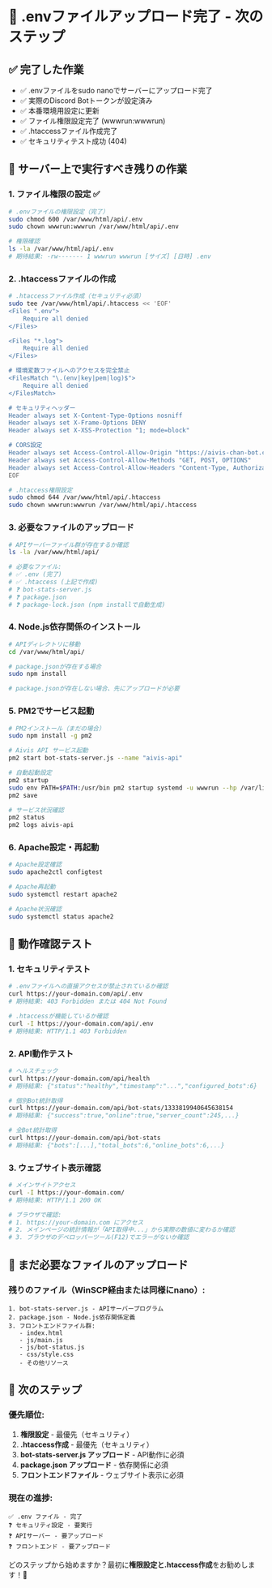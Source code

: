 # 🎉 .envファイルアップロード完了 - 次のステップ

## ✅ 完了した作業
- ✅ .envファイルをsudo nanoでサーバーにアップロード完了
- ✅ 実際のDiscord Botトークンが設定済み
- ✅ 本番環境用設定に更新
- ✅ ファイル権限設定完了 (wwwrun:wwwrun)
- ✅ .htaccessファイル作成完了
- ✅ セキュリティテスト成功 (404)

## 🔧 サーバー上で実行すべき残りの作業

### 1. **ファイル権限の設定** ✅
```bash
# .envファイルの権限設定（完了）
sudo chmod 600 /var/www/html/api/.env
sudo chown wwwrun:wwwrun /var/www/html/api/.env

# 権限確認
ls -la /var/www/html/api/.env
# 期待結果: -rw------- 1 wwwrun wwwrun [サイズ] [日時] .env
```

### 2. **.htaccessファイルの作成**
```bash
# .htaccessファイル作成（セキュリティ必須）
sudo tee /var/www/html/api/.htaccess << 'EOF'
<Files ".env">
    Require all denied
</Files>

<Files "*.log">
    Require all denied
</Files>

# 環境変数ファイルへのアクセスを完全禁止
<FilesMatch "\.(env|key|pem|log)$">
    Require all denied
</FilesMatch>

# セキュリティヘッダー
Header always set X-Content-Type-Options nosniff
Header always set X-Frame-Options DENY
Header always set X-XSS-Protection "1; mode=block"

# CORS設定
Header always set Access-Control-Allow-Origin "https://aivis-chan-bot.com"
Header always set Access-Control-Allow-Methods "GET, POST, OPTIONS"
Header always set Access-Control-Allow-Headers "Content-Type, Authorization"
EOF

# .htaccess権限設定
sudo chmod 644 /var/www/html/api/.htaccess
sudo chown wwwrun:wwwrun /var/www/html/api/.htaccess
```

### 3. **必要なファイルのアップロード**
```bash
# APIサーバーファイル群が存在するか確認
ls -la /var/www/html/api/

# 必要なファイル:
# ✅ .env (完了)
# ✅ .htaccess (上記で作成)
# ❓ bot-stats-server.js
# ❓ package.json
# ❓ package-lock.json (npm installで自動生成)
```

### 4. **Node.js依存関係のインストール**
```bash
# APIディレクトリに移動
cd /var/www/html/api/

# package.jsonが存在する場合
sudo npm install

# package.jsonが存在しない場合、先にアップロードが必要
```

### 5. **PM2でサービス起動**
```bash
# PM2インストール（まだの場合）
sudo npm install -g pm2

# Aivis API サービス起動
pm2 start bot-stats-server.js --name "aivis-api"

# 自動起動設定
pm2 startup
sudo env PATH=$PATH:/usr/bin pm2 startup systemd -u wwwrun --hp /var/lib/wwwrun
pm2 save

# サービス状況確認
pm2 status
pm2 logs aivis-api
```

### 6. **Apache設定・再起動**
```bash
# Apache設定確認
sudo apache2ctl configtest

# Apache再起動
sudo systemctl restart apache2

# Apache状況確認
sudo systemctl status apache2
```

## 🧪 動作確認テスト

### 1. **セキュリティテスト**
```bash
# .envファイルへの直接アクセスが禁止されているか確認
curl https://your-domain.com/api/.env
# 期待結果: 403 Forbidden または 404 Not Found

# .htaccessが機能しているか確認
curl -I https://your-domain.com/api/.env
# 期待結果: HTTP/1.1 403 Forbidden
```

### 2. **API動作テスト**
```bash
# ヘルスチェック
curl https://your-domain.com/api/health
# 期待結果: {"status":"healthy","timestamp":"...","configured_bots":6}

# 個別Bot統計取得
curl https://your-domain.com/api/bot-stats/1333819940645638154
# 期待結果: {"success":true,"online":true,"server_count":245,...}

# 全Bot統計取得
curl https://your-domain.com/api/bot-stats
# 期待結果: {"bots":[...],"total_bots":6,"online_bots":6,...}
```

### 3. **ウェブサイト表示確認**
```bash
# メインサイトアクセス
curl -I https://your-domain.com/
# 期待結果: HTTP/1.1 200 OK

# ブラウザで確認:
# 1. https://your-domain.com にアクセス
# 2. メインページの統計情報が「API取得中...」から実際の数値に変わるか確認
# 3. ブラウザのデベロッパーツール(F12)でエラーがないか確認
```

## 🚨 まだ必要なファイルのアップロード

### 残りのファイル（WinSCP経由または同様にnano）:
```
1. bot-stats-server.js - APIサーバープログラム
2. package.json - Node.js依存関係定義
3. フロントエンドファイル群:
   - index.html
   - js/main.js
   - js/bot-status.js
   - css/style.css
   - その他リソース
```

## 🎯 次のステップ

### 優先順位:
1. **権限設定** - 最優先（セキュリティ）
2. **.htaccess作成** - 最優先（セキュリティ）
3. **bot-stats-server.js アップロード** - API動作に必須
4. **package.json アップロード** - 依存関係に必須
5. **フロントエンドファイル** - ウェブサイト表示に必須

### 現在の進捗:
```
✅ .env ファイル - 完了
❓ セキュリティ設定 - 要実行
❓ APIサーバー - 要アップロード
❓ フロントエンド - 要アップロード
```

どのステップから始めますか？最初に**権限設定と.htaccess作成**をお勧めします！🚀
